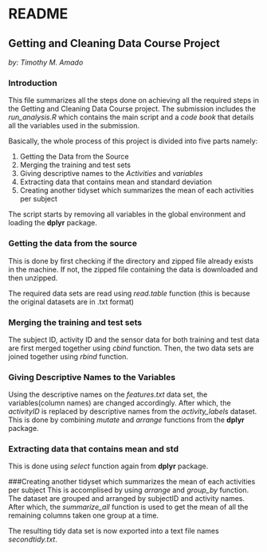README
================

## Getting and Cleaning Data Course Project
*by: Timothy M. Amado*

### Introduction

This file summarizes all the steps done on achieving all the required steps in the Getting and Cleaning Data Course project. The submission includes the *run\_analysis.R* which contains the main script and a *code book* that details all the variables used in the submission.

Basically, the whole process of this project is divided into five parts namely:

1.  Getting the Data from the Source
2.  Merging the training and test sets
3.  Giving descriptive names to the *Activities* and *variables*
4.  Extracting data that contains mean and standard deviation
5.  Creating another tidyset which summarizes the mean of each activities per subject

The script starts by removing all variables in the global environment and loading the **dplyr** package. 

### Getting the data from the source
This is done by first checking if the directory and zipped file already exists in the machine. If not, the zipped file containing the data is downloaded and then unzipped.

The required data sets are read using *read.table* function (this is because the original datasets are in .txt format)

### Merging the training and test sets
The subject ID, activity ID and the sensor data for both training and test data are first merged together using *cbind* function. Then, the two data sets are joined together using *rbind* function.

### Giving Descriptive Names to the Variables
Using the descriptive names on the *features.txt* data set, the variables(column names) are changed accordingly. After which, the *activityID* is replaced by descriptive names from the *activity_labels* dataset. This is done by combining *mutate* and *arrange* functions from the **dplyr** package.

### Extracting data that contains mean and std
This is done using *select* function again from **dplyr** package.

###Creating another tidyset which summarizes the mean of each activities per subject
This is accomplised by using *arrange* and *group_by* function. The dataset are grouped and arranged by subjectID and activity names. After which, the *summarize_all* function is used to get the mean of all the remaining columns taken one group at a time.

The resulting tidy data set is now exported into a text file names *secondtidy.txt*.